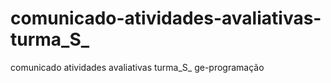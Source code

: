 # comunicado-atividades-avaliativas-turma_S_
comunicado atividades avaliativas turma_S_ ge-programação
